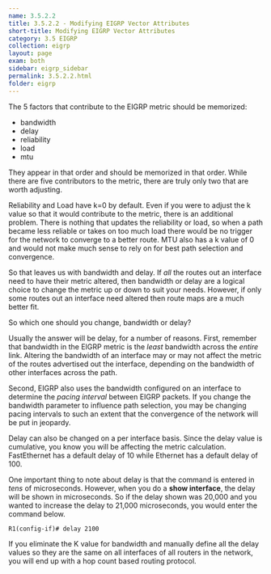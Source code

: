 ```yaml
---
name: 3.5.2.2
title: 3.5.2.2 - Modifying EIGRP Vector Attributes
short-title: Modifying EIGRP Vector Attributes
category: 3.5 EIGRP
collection: eigrp
layout: page
exam: both
sidebar: eigrp_sidebar
permalink: 3.5.2.2.html
folder: eigrp
---
```

The 5 factors that contribute to the EIGRP metric should be memorized:
- bandwidth
- delay
- reliability
- load
- mtu

They appear in that order and should be memorized in that order. While there are five contributors to the metric, there are truly only two that are worth adjusting.

Reliability and Load have k=0 by default. Even if you were to adjust the k value so that it would contribute to the metric, there is an additional problem. There is nothing that updates the reliability or load, so when a path became less reliable or takes on too much load there would be no trigger for the network to converge to a better route. MTU also has a k value of 0 and would not make much sense to rely on for best path selection and convergence.

So that leaves us with bandwidth and delay. If *all* the routes out an interface need to have their metric altered, then bandwidth or delay are a logical choice to change the metric up or down to suit your needs. However, if only some routes out an interface need altered then route maps are a much better fit.

So which one should you change, bandwidth or delay?

Usually the answer will be delay, for a number of reasons. First, remember that bandwidth in the EIGRP metric is the *least* bandwidth across the *entire* link. Altering the bandwidth of an interface may or may not affect the metric of the routes advertised out the interface, depending on the bandwidth of other interfaces across the path.

Second, EIGRP also uses the bandwidth configured on an interface to determine the *pacing interval* between EIGRP packets. If you change the bandwidth parameter to influence path selection, you may be changing pacing intervals to such an extent that the convergence of the network will be put in jeopardy.

Delay can also be changed on a per interface basis. Since the delay value is cumulative, you know you will be affecting the metric calculation. FastEthernet has a default delay of 10 while Ethernet has a default delay of 100.

One important thing to note about delay is that the command is entered in *tens* of microseconds. However, when you do a **show interface**, the delay will be shown in microseconds. So if the delay shown was 20,000 and you wanted to increase the delay to 21,000 microseconds, you would enter the command below.
```
R1(config-if)# delay 2100
```

If you eliminate the K value for bandwidth and manually define all the delay values so they are the same on all interfaces of all routers in the network, you will end up with a hop count based routing protocol.